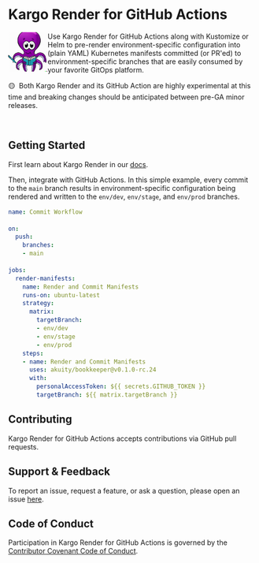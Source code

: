 # Kargo Render for GitHub Actions

<img width="80" align="left" src="logo.png" style="right-margin: 20px"/>

Use Kargo Render for GitHub Actions along with Kustomize or Helm to pre-render
environment-specific configuration into (plain YAML) Kubernetes manifests
committed (or PR'ed) to environment-specific branches that are easily consumed
by your favorite GitOps platform.

🟡&nbsp;&nbsp;Both Kargo Render and its GitHub Action are highly experimental at
this time and breaking changes should be anticipated between pre-GA minor
releases.

<br clear="left"/>

## Getting Started

First learn about Kargo Render in our [docs](https://kargo-render.akuity.io).

Then, integrate with GitHub Actions. In this simple example, every commit to
the `main` branch results in environment-specific configuration being rendered
and written to the `env/dev`, `env/stage`, and `env/prod` branches.

```yaml
name: Commit Workflow

on:
  push:
    branches:
    - main

jobs:
  render-manifests:
    name: Render and Commit Manifests
    runs-on: ubuntu-latest
    strategy:
      matrix:
        targetBranch:
        - env/dev
        - env/stage
        - env/prod
    steps:
    - name: Render and Commit Manifests
      uses: akuity/bookkeeper@v0.1.0-rc.24
      with:
        personalAccessToken: ${{ secrets.GITHUB_TOKEN }}
        targetBranch: ${{ matrix.targetBranch }}
```

## Contributing

Kargo Render for GitHub Actions accepts contributions via GitHub pull requests.

## Support & Feedback

To report an issue, request a feature, or ask a question, please open an issue
[here](https://github.com/akuity/kargo-render-action/issues).

## Code of Conduct

Participation in Kargo Render for GitHub Actions is governed by the
[Contributor Covenant Code of Conduct](https://kargo-render.akuity.io/contributor-guide/code-of-conduct/).
